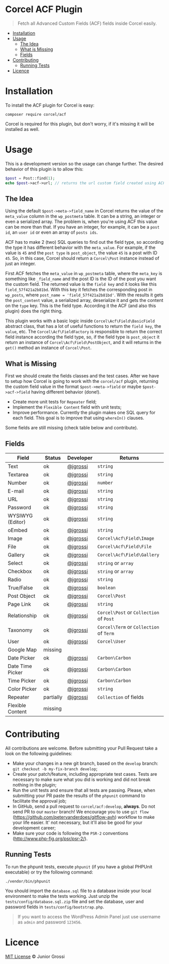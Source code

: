 # Corcel ACF Plugin

> Fetch all Advanced Custom Fields (ACF) fields inside Corcel easily.

* [Installation](#instalation)
* [Usage](#usage)
    - [The Idea](#the-idea)
    - [What is Missing](#what-is-missing)
    - [Fields](#fields)
* [Contributing](#contributing)
    - [Running Tests](#running-tests)
* [Licence](#licence)

# Installation

To install the ACF plugin for Corcel is easy:
 
```
composer require corcel/acf
```

Corcel is required for this plugin, but don't worry, if it's missing it will be installed as well.

# Usage

This is a development version so the usage can change further. The desired behavior of this plugin is to allow this:

```php
$post = Post::find(1);
echo $post->acf->url; // returns the url custom field created using ACF
```

## The Idea

Using the default `$post->meta->field_name` in Corcel returns the value of the `meta_value` column in the `wp_postmeta` table. It can be a string, an integer or even a serialized array. The problem is, when you're using ACF this value can be more than that. If you have an integer, for example, it can be a `post id`, an `user id` or even an array of `posts ids`.

ACF has to make 2 (two) SQL queries to find out the field type, so according the type it has different behavior with the `meta_value`. For example, if the value is `45` and the `post type` is `post_object`, the value `45` is a post with ID `45`. So, in this case, Corcel should return a `Corcel\Post` instance instead of just an integer.

First ACF fetches the `meta_value` in `wp_postmeta` table, where the `meta_key` is something like `_field_name` and the post ID is the ID of the post you want the custom field. The returned value is the `field key` and it looks like this `field_57f421a2b81bd`. With this key it fetches the corresponding post in `wp_posts`, where `post_name = 'field_57f421a2b81bd'`. With the results it gets the `post_content` value, a serialized array, deserialize it and gets the content on the `type` key. This is the field type. According it the ACF (and also this plugin) does the right thing.

This plugin works with a basic logic inside `Corcel\Acf\Field\BasicField` abstract class, that has a lot of useful functions to return the `field key`, the `value`, etc. The `Corcel\Acf\FieldFactory` is responsible to return the correct field instance according the field type, so, if the field type is `post_object` it return an instance of `Corcel\Acf\Field\PostObject`, and it will returns in the `get()` method an instance of `Corcel\Post`.

## What is Missing

First we should create the fields classes and the test cases. After we have to setup how Corcel is going to work with the `corcel/acf` plugin, returning the custom field value in the format `$post->meta->field` or maybe `$post->acf->field` having different behavior (done!).
 
 - Create more unit tests for `Repeater` field;
 - Implement the `Flexible Content` field with unit tests;
 - Improve performance. Currently the plugin makes one SQL query for each field. This goal is to improve that using `whereIn()` clauses.
 
 Some fields are still missing (check table below and contribute).

## Fields

| Field             | Status    | Developer                             | Returns |
|-------------------|-----------|---------------------------------------| --------|
| Text              | ok        | [@jgrossi](http://github.com/jgrossi) | `string`  |
| Textarea          | ok        | [@jgrossi](http://github.com/jgrossi) | `string`  |
| Number            | ok        | [@jgrossi](http://github.com/jgrossi) | `number`  |
| E-mail            | ok        | [@jgrossi](http://github.com/jgrossi) | `string`  |
| URL               | ok        | [@jgrossi](http://github.com/jgrossi) | `string`  |
| Password          | ok        | [@jgrossi](http://github.com/jgrossi) | `string`  |
| WYSIWYG (Editor)  | ok        | [@jgrossi](http://github.com/jgrossi) | `string`  |
| oEmbed            | ok        | [@jgrossi](http://github.com/jgrossi) | `string`  |
| Image             | ok        | [@jgrossi](http://github.com/jgrossi) | `Corcel\Acf\Field\Image` |
| File              | ok        | [@jgrossi](http://github.com/jgrossi) | `Corcel\Acf\Field\File` |
| Gallery           | ok        | [@jgrossi](http://github.com/jgrossi) | `Corcel\Acf\Field\Gallery` |
| Select            | ok        | [@jgrossi](http://github.com/jgrossi) | `string` or `array` |
| Checkbox          | ok        | [@jgrossi](http://github.com/jgrossi) | `string` or `array` |
| Radio             | ok        | [@jgrossi](http://github.com/jgrossi) | `string` |
| True/False        | ok        | [@jgrossi](http://github.com/jgrossi) | `boolean` |
| Post Object       | ok        | [@jgrossi](http://github.com/jgrossi) | `Corcel\Post` |
| Page Link         | ok        | [@jgrossi](http://github.com/jgrossi) | `string` |
| Relationship      | ok        | [@jgrossi](http://github.com/jgrossi) | `Corcel\Post` or `Collection` of `Post` |
| Taxonomy          | ok        | [@jgrossi](http://github.com/jgrossi) | `Corcel\Term` or `Collection` of `Term` |
| User              | ok        | [@jgrossi](http://github.com/jgrossi) | `Corcel\User` |
| Google Map        | missing   |                                       |
| Date Picker       | ok        | [@jgrossi](http://github.com/jgrossi) | `Carbon\Carbon` |
| Date Time Picker  | ok        | [@jgrossi](http://github.com/jgrossi) | `Carbon\Carbon` |
| Time Picker       | ok        | [@jgrossi](http://github.com/jgrossi) | `Carbon\Carbon` |
| Color Picker      | ok        | [@jgrossi](http://github.com/jgrossi) | `string` |
| Repeater          | partially | [@jgrossi](http://github.com/jgrossi) | `Collection` of fields |
| Flexible Content  | missing   |                                       | |

# Contributing

All contributions are welcome. Before submitting your Pull Request take a look on the following guidelines:

- Make your changes in a new git branch, based on the `develop` branch: `git checkout -b my-fix-branch develop`;
- Create your patch/feature, including appropriate test cases. Tests are necessary to make sure what you did is working and did not break nothing in the plugin;
- Run the unit tests and ensure that all tests are passing. Please, when submitting your PR paste the results of the `phpunit` command to facilitate the approval job;
- In GitHub, send a pull request to `corcel/acf:develop`, **always**. Do not send PR to our `master` branch! We encourage you to use `git flow` (https://github.com/petervanderdoes/gitflow-avh) workflow to make your life easier. It' not necessary, but it'll also be good for your development career;
- Make sure your code is following the `PSR-2` conventions (http://www.php-fig.org/psr/psr-2/).

## Running Tests

To run the phpunit tests, execute `phpunit` (if you have a global PHPUnit executable) or try the following command:

```
./vendor/bin/phpunit
```

You should import the `database.sql` file to a database inside your local environment to make the tests working. Just unzip the `tests/config/database.sql.zip` file and set the database, user and password fields in `tests/config/bootstrap.php`.

> If you want to access the WordPress Admin Panel just use username as `admin` and password `123456`.

# Licence

[MIT License](http://jgrossi.mit-license.org/) © Junior Grossi